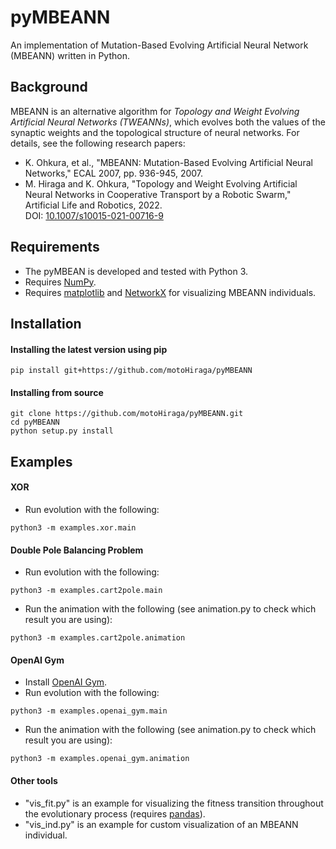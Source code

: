 # pyMBEANN
An implementation of Mutation-Based Evolving Artificial Neural Network (MBEANN) written in Python.

## Background
MBEANN is an alternative algorithm for *Topology and Weight Evolving Artificial Neural Networks (TWEANNs)*, which evolves both the values of the synaptic weights and the topological structure of neural networks.
For details, see the following research papers:  

- K. Ohkura, et al., "MBEANN: Mutation-Based Evolving Artificial Neural Networks," ECAL 2007, pp. 936-945, 2007.
- M. Hiraga and K. Ohkura, "Topology and Weight Evolving Artificial Neural Networks in Cooperative Transport by a Robotic Swarm," Artificial Life and Robotics, 2022. <br/>
  DOI: [10.1007/s10015-021-00716-9](https://doi.org/10.1007/s10015-021-00716-9)

## Requirements
- The pyMBEAN is developed and tested with Python 3.
- Requires [NumPy](https://numpy.org).
- Requires [matplotlib](https://matplotlib.org) and [NetworkX](https://networkx.org) for visualizing MBEANN individuals.

## Installation

#### Installing the latest version using pip
```
pip install git+https://github.com/motoHiraga/pyMBEANN
```

#### Installing from source
```
git clone https://github.com/motoHiraga/pyMBEANN.git
cd pyMBEANN
python setup.py install
```

## Examples
#### XOR
- Run evolution with the following:
```
python3 -m examples.xor.main
```

#### Double Pole Balancing Problem
- Run evolution with the following:
```
python3 -m examples.cart2pole.main
```
- Run the animation with the following (see animation.py to check which result you are using):
```
python3 -m examples.cart2pole.animation
```

#### OpenAI Gym
- Install [OpenAI Gym](https://gym.openai.com).
- Run evolution with the following:
```
python3 -m examples.openai_gym.main
```
- Run the animation with the following (see animation.py to check which result you are using):
```
python3 -m examples.openai_gym.animation
```

#### Other tools
- "vis_fit.py" is an example for visualizing the fitness transition throughout the evolutionary process (requires [pandas](https://pandas.pydata.org)).
- "vis_ind.py" is an example for custom visualization of an MBEANN individual.
